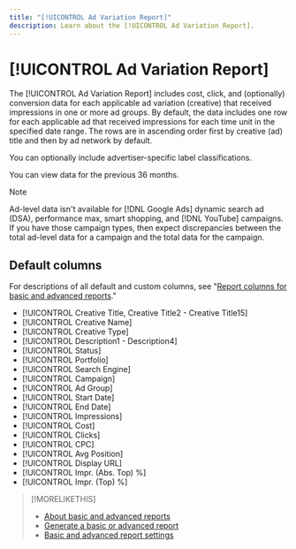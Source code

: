 ```yaml
---
title: "[!UICONTROL Ad Variation Report]"
description: Learn about the [!UICONTROL Ad Variation Report].
---
```

# [!UICONTROL Ad Variation Report]

The [!UICONTROL Ad Variation Report] includes cost, click, and (optionally) conversion data for each applicable ad variation (creative) that received impressions in one or more ad groups. By default, the data includes one row for each applicable ad that received impressions for each time unit in the specified date range. The rows are in ascending order first by creative (ad) title and then by ad network by default.

You can optionally include advertiser-specific label classifications.

You can view data for the previous 36 months.

>[!NOTE]
>
>Ad-level data isn't available for [!DNL Google Ads] dynamic search ad (DSA), performance max, smart shopping, and [!DNL YouTube] campaigns. If you have those campaign types, then expect discrepancies between the total ad-level data for a campaign and the total data for the campaign.

## Default columns

For descriptions of all default and custom columns, see "[Report columns for basic and advanced reports](basic-advanced-report-columns.md)."

* [!UICONTROL Creative Title, Creative Title2 - Creative Title15]
* [!UICONTROL Creative Name]
* [!UICONTROL Creative Type]
* [!UICONTROL Description1 - Description4]
* [!UICONTROL Status]
* [!UICONTROL Portfolio]
* [!UICONTROL Search Engine]
* [!UICONTROL Campaign]
* [!UICONTROL Ad Group]
* [!UICONTROL Start Date]
* [!UICONTROL End Date]
* [!UICONTROL Impressions]
* [!UICONTROL Cost]
* [!UICONTROL Clicks]
* [!UICONTROL CPC]
* [!UICONTROL Avg Position]
* [!UICONTROL Display URL]
* [!UICONTROL Impr. (Abs. Top) %]
* [!UICONTROL Impr. (Top) %]

>[!MORELIKETHIS]
>
>* [About basic and advanced reports](basic-advanced-report-about.md)
>* [Generate a basic or advanced report](basic-advanced-report-generate.md)
>* [Basic and advanced report settings](basic-advanced-report-settings.md)
